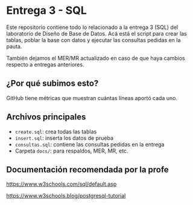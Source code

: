 # Entrega 3 - SQL

Este repositorio contiene todo lo relacionado a la entrega 3 (SQL) del laboratorio de Diseño de Base de Datos. Acá está el script para crear las tablas, poblar la base con datos y ejecutar las consultas pedidas en la pauta.

También dejamos el MER/MR actualizado en caso de que haya cambios respecto a entregas anteriores.

## ¿Por qué subimos esto?

GitHub tiene métricas que muestran cuántas líneas aportó cada uno.

## Archivos principales

- `create.sql`: crea todas las tablas
- `insert.sql`: inserta los datos de prueba
- `consultas.sql`: contiene las consultas pedidas en la entrega
- Carpeta `docs/`: para respaldos, MER, MR, etc.

## Documentación recomendada por la profe

https://www.w3schools.com/sql/default.asp

https://www.w3schools.blog/postgresql-tutorial
